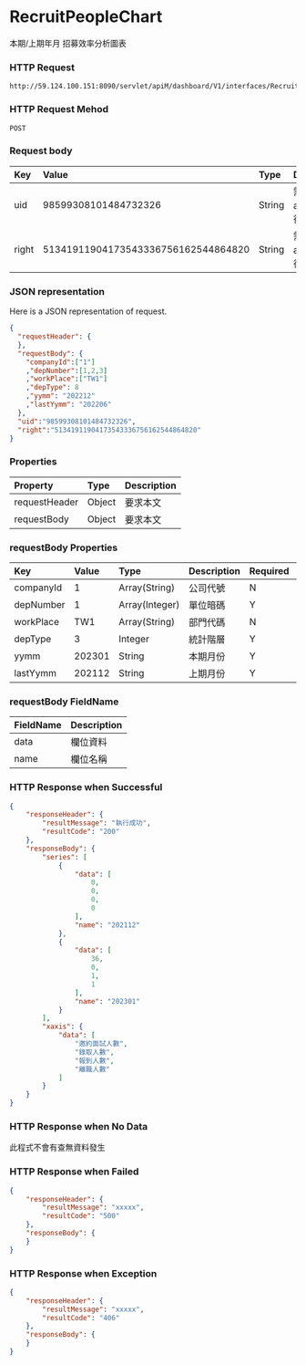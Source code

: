 # RecruitPeopleChart
本期/上期年月 招募效率分析圖表

### HTTP Request
```
http://59.124.100.151:8090/servlet/apiM/dashboard/V1/interfaces/RecruitEfficiency/RecruitPeopleChart
```

### HTTP Request Mehod
```
POST
```

### Request body
| Key | Value | Type | Description |
|:----------|:-------------|:-----|:------------|
| uid | 98599308101484732326 | String | 需透過apiLogin取得
| right | 51341911904173543336756162544864820 | String | 需透過apiLogin取得 |

### JSON representation
Here is a JSON representation of request.
```json
{
  "requestHeader": {
  },
  "requestBody": {
    "companyId":["1"]
    ,"depNumber":[1,2,3]
    ,"workPlace":["TW1"]
    ,"depType": 8
    ,"yymm": "202212"
    ,"lastYymm": "202206"
  },
  "uid":"98599308101484732326",
  "right":"51341911904173543336756162544864820"
}
```

### Properties
| Property | Type | Description |
|:---------|:-----|:------------|
| requestHeader | Object | 要求本文 |
| requestBody | Object | 要求本文 |

### requestBody Properties
| Key | Value | Type | Description | Required | Format |
|:----------|:-------------|:-----|:------------|:------------|:------------|
| companyId | 1 | Array(String) | 公司代號 | N | n/a |
| depNumber | 1 | Array(Integer) | 單位暗碼 | Y | n/a |
| workPlace | TW1 | Array(String) | 部門代碼 | N | n/a |
| depType | 3 | Integer | 統計階層 | Y | n/a |
| yymm | 202301 | String | 本期月份 | Y | YYYYmm |
| lastYymm | 202112 | String | 上期月份 | Y | YYYYmm |

### requestBody FieldName
| FieldName | Description |
|:----------|:-------------|
| data | 欄位資料 |
| name | 欄位名稱 |

### HTTP Response when Successful
```json
{
    "responseHeader": {
        "resultMessage": "執行成功",
        "resultCode": "200"
    },
    "responseBody": {
        "series": [
            {
                "data": [
                    0,
                    0,
                    0,
                    0
                ],
                "name": "202112"
            },
            {
                "data": [
                    36,
                    0,
                    1,
                    1
                ],
                "name": "202301"
            }
        ],
        "xaxis": {
            "data": [
                "邀約面試人數",
                "錄取人數",
                "報到人數",
                "離職人數"
            ]
        }
    }
}
```

### HTTP Response when No Data
此程式不會有查無資料發生

### HTTP Response when Failed
```json
{
    "responseHeader": {
        "resultMessage": "xxxxx",
        "resultCode": "500"
    },
    "responseBody": {
    }
}
```

### HTTP Response when Exception
```json
{
    "responseHeader": {
        "resultMessage": "xxxxx",
        "resultCode": "406"
    },
    "responseBody": {
    }
}
```
